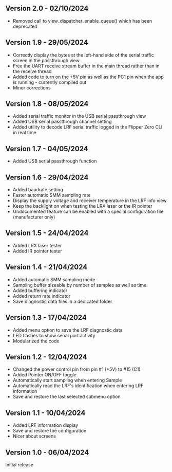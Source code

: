 ## Version 2.0 - 02/10/2024

- Removed call to view_dispatcher_enable_queue() which has been deprecated

## Version 1.9 - 29/05/2024

- Correctly display the bytes at the left-hand side of the serial traffic screen in the passthrough view
- Free the UART receive stream buffer in the main thread rather than in the receive thread
- Added code to turn on the +5V pin as well as the PC1 pin when the app is running - currently compiled out
- Minor corrections

## Version 1.8 - 08/05/2024

- Added serial traffic monitor in the USB serial passthrough view
- Added USB serial passthrough channel setting
- Added utility to decode LRF serial traffic logged in the Flipper Zero CLI in real time

## Version 1.7 - 04/05/2024

- Added USB serial passthrough function

## Version 1.6 - 29/04/2024

- Added baudrate setting
- Faster automatic SMM sampling rate
- Display the supply voltage and receiver temperature in the LRF info view
- Keep the backlight on when testing the LRX laser or the IR pointer
- Undocumented feature can be enabled with a special configuration file (manufacturer only)

## Version 1.5 - 24/04/2024

- Added LRX laser tester
- Added IR pointer tester

## Version 1.4 - 21/04/2024

- Added automatic SMM sampling mode
- Sampling buffer sizeable by number of samples as well as time
- Added buffering indicator
- Added return rate indicator
- Save diagnostic data files in a dedicated folder

## Version 1.3 - 17/04/2024

- Added menu option to save the LRF diagnostic data
- LED flashes to show serial port activity
- Modularized the code

## Version 1.2 - 12/04/2024

- Changed the power control pin from pin #1 (+5V) to #15 (C1)
- Added Pointer ON/OFF toggle
- Automatically start sampling when entering Sample
- Automatically read the LRF's identification when entering LRF information
- Save and restore the last selected submenu option

## Version 1.1 - 10/04/2024

- Added LRF information display
- Save and restore the configuration
- Nicer about screens

## Version 1.0 - 06/04/2024

Initial release
